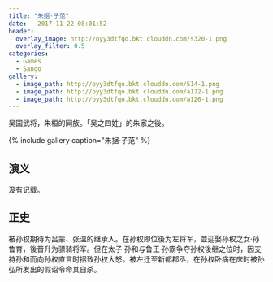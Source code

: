 ```yaml
---
title: "朱据·子范"
date:   2017-11-22 08:01:52
header:
  overlay_image: http://oyy3dtfqo.bkt.clouddn.com/s320-1.png
  overlay_filter: 0.5
categories:
  - Games
  - Sango
gallery:
  - image_path: http://oyy3dtfqo.bkt.clouddn.com/514-1.png
  - image_path: http://oyy3dtfqo.bkt.clouddn.com/a172-1.png
  - image_path: http://oyy3dtfqo.bkt.clouddn.com/a126-1.png
---
```


吴国武将，朱桓的同族。「吴之四姓」的朱家之後。

{% include gallery caption="朱据·子范" %}

## 演义

没有记载。

## 正史

被孙权期待为吕蒙、张温的继承人。在孙权即位後为左将军，並迎娶孙权之女·孙鲁育，後晋升为骠骑将军。但在太子·孙和与鲁王·孙霸争夺孙权後继之位时，因支持孙和而向孙权直言时招致孙权大怒。被左迁至新都郡丞，在孙权卧病在床时被孙弘所发出的假诏令命其自杀。